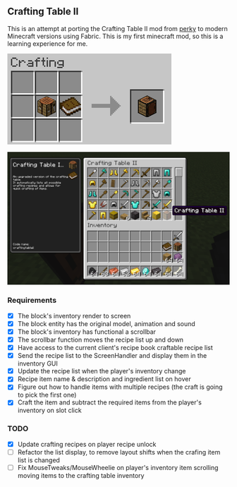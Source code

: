 ## Crafting Table II
This is an attempt at porting the Crafting Table II mod from [perky](https://github.com/perky/CraftingTableII) to modern Minecraft versions using Fabric.
This is my first minecraft mod, so this is a learning experience for me.

![recipe.png](assets%2Frecipe.png) 

![ctii.png](assets%2Fctii.png)

### Requirements

- [x] The block's inventory render to screen
- [x] The block entity has the original model, animation and sound
- [x] The block's inventory has functional a scrollbar
- [x] The scrollbar function moves the recipe list up and down
- [x] Have access to the current client's recipe book craftable recipe list
- [x] Send the recipe list to the ScreenHandler and display them in the inventory GUI
- [x] Update the recipe list when the player's inventory change
- [x] Recipe item name & description and ingredient list on hover
- [x] Figure out how to handle items with multiple recipes (the craft is going to pick the first one)
- [x] Craft the item and subtract the required items from the player's inventory on slot click

### TODO
- [x] Update crafting recipes on player recipe unlock
- [ ] Refactor the list display, to remove layout shifts when the crafing item list is changed
- [ ] Fix MouseTweaks/MouseWheelie on player's inventory item scrolling moving items to the crafting table inventory